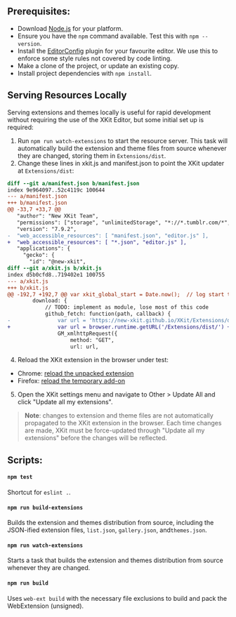 ## Prerequisites:

* Download [Node.js](https://nodejs.org/download/) for your platform.
* Ensure you have the `npm` command available.  Test this with `npm --version`.
* Install the [EditorConfig](http://editorconfig.org/#download) plugin for your favourite editor.  We use this to enforce some style rules not covered by code linting.
* Make a clone of the project, or update an existing copy.
* Install project dependencies with `npm install`.

## Serving Resources Locally

Serving extensions and themes locally is useful for rapid development without requiring the use of the XKit Editor, but some initial set up is required:

1. Run `npm run watch-extensions` to start the resource server. This task will automatically build the extension and theme files from source whenever they are changed, storing them in `Extensions/dist`.
2. Change these lines in xkit.js and manifest.json to point the XKit updater at `Extensions/dist`:

```diff
diff --git a/manifest.json b/manifest.json
index 9e964097..52c4119c 100644
--- a/manifest.json
+++ b/manifest.json
@@ -33,7 +33,7 @@
   "author": "New XKit Team",
   "permissions": ["storage", "unlimitedStorage", "*://*.tumblr.com/*", "https://new-xkit.github.io/XKit/*", "https://cloud.new-xkit.com/*" ],
   "version": "7.9.2",
-  "web_accessible_resources": [ "manifest.json", "editor.js" ],
+  "web_accessible_resources": [ "*.json", "editor.js" ],
   "applications": {
     "gecko": {
       "id": "@new-xkit",
diff --git a/xkit.js b/xkit.js
index d5b0cfd8..719402e1 100755
--- a/xkit.js
+++ b/xkit.js
@@ -192,7 +192,7 @@ var xkit_global_start = Date.now();  // log start timestamp
 		download: {
 			// TODO: implement as module, lose most of this code
 			github_fetch: function(path, callback) {
-				var url = 'https://new-xkit.github.io/XKit/Extensions/dist/' + path;
+				var url = browser.runtime.getURL('/Extensions/dist/') + path;
 				GM_xmlhttpRequest({
 					method: "GET",
 					url: url,
```

4. Reload the XKit extension in the browser under test:
  - Chrome: [reload the unpacked extension](https://developer.chrome.com/extensions/getstarted#unpacked)
  - Firefox: [reload the temporary add-on](https://developer.mozilla.org/en-US/docs/Tools/about:debugging#Extensions)
5. Open the XKit settings menu and navigate to Other > Update All and click "Update all my extensions".

> **Note**: changes to extension and theme files are not automatically propagated to the XKit extension in the browser.  Each time changes are made, XKit must be force-updated through "Update all my extensions" before the changes will be reflected.

## Scripts:

#### `npm test`

Shortcut for `eslint .`.

#### `npm run build-extensions`

Builds the extension and themes distribution from source, including the JSON-ified extension files, `list.json`, `gallery.json`, and`themes.json`.

#### `npm run watch-extensions`

Starts a task that builds the extension and themes distribution from source whenever they are changed.

#### `npm run build`

Uses `web-ext build` with the necessary file exclusions to build and pack the WebExtension (unsigned).

